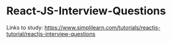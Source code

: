 # React-JS-Interview-Questions


Links to study:
https://www.simplilearn.com/tutorials/reactjs-tutorial/reactjs-interview-questions
